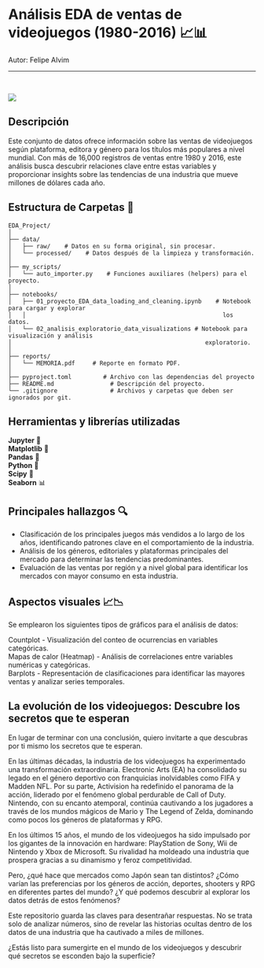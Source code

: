# Análisis EDA de ventas de videojuegos (1980-2016) 📈📊

Autor: Felipe Alvim

<hr>
<br>

![](https://static1.howtogeekimages.com/wordpress/wp-content/uploads/2024/04/shutterstock_1290635251.jpg?q=49&fit=crop&w=1100&h=618&dpr=2)

## Descripción

Este conjunto de datos ofrece información sobre las ventas de videojuegos según plataforma, editora y género para los títulos más populares a nivel mundial.
Con más de 16,000 registros de ventas entre 1980 y 2016, este análisis busca descubrir relaciones clave entre estas variables y proporcionar insights sobre las tendencias de una industria que mueve millones de dólares cada año.

## Estructura de Carpetas 📁

```
EDA_Project/
│
├── data/
│   ├── raw/    # Datos en su forma original, sin procesar.
│   └── processed/    # Datos después de la limpieza y transformación.
│
├── my_scripts/
│   └── auto_importer.py    # Funciones auxiliares (helpers) para el proyecto.
│
├── notebooks/
│   ├── 01_proyecto_EDA_data_loading_and_cleaning.ipynb    # Notebook para cargar y explorar 
│   │                                                        los datos.
│   └── 02_analisis_exploratorio_data_visualizations # Notebook para visualización y análisis 
│                                                       exploratorio.
│
├── reports/
│   └── MEMORIA.pdf     # Reporte en formato PDF.
│
├── pyproject.toml         # Archivo con las dependencias del proyecto 
├── README.md                # Descripción del proyecto.
└── .gitignore               # Archivos y carpetas que deben ser ignorados por git. 
```

## Herramientas y librerías utilizadas
**Jupyter**    📓  
**Matplotlib** 🎨  
**Pandas**     🐼  
**Python**     🐍  
**Scipy**      🔬  
**Seaborn**    📊


## Principales hallazgos 🔍
*  Clasificación de los principales juegos más vendidos a lo largo de los años, identificando patrones clave en el comportamiento de la industria.
*  Análisis de los géneros, editoriales y plataformas principales del mercado para determinar las tendencias predominantes.
*  Evaluación de las ventas por región y a nivel global para identificar los mercados con mayor consumo en esta industria.

## Aspectos visuales 📈📉

Se emplearon los siguientes tipos de gráficos para el análisis de datos:

Countplot - Visualización del conteo de ocurrencias en variables categóricas.  
Mapas de calor (Heatmap) - Análisis de correlaciones entre variables numéricas y categóricas.   
Barplots - Representación de clasificaciones para identificar las mayores ventas y analizar series temporales.  

## La evolución de los videojuegos: Descubre los secretos que te esperan

En lugar de terminar con una conclusión, quiero invitarte a que descubras por ti mismo los secretos que te esperan.

En las últimas décadas, la industria de los videojuegos ha experimentado una transformación extraordinaria. Electronic Arts (EA) ha consolidado su legado en el género deportivo con franquicias inolvidables como FIFA y Madden NFL. Por su parte, Activision ha redefinido el panorama de la acción, liderado por el fenómeno global perdurable de Call of Duty. Nintendo, con su encanto atemporal, continúa cautivando a los jugadores a través de los mundos mágicos de Mario y The Legend of Zelda, dominando como pocos los géneros de plataformas y RPG.

En los últimos 15 años, el mundo de los videojuegos ha sido impulsado por los gigantes de la innovación en hardware: PlayStation de Sony, Wii de Nintendo y Xbox de Microsoft. Su rivalidad ha moldeado una industria que prospera gracias a su dinamismo y feroz competitividad.

Pero, ¿qué hace que mercados como Japón sean tan distintos? ¿Cómo varían las preferencias por los géneros de acción, deportes, shooters y RPG en diferentes partes del mundo? ¿Y qué podemos descubrir al explorar los datos detrás de estos fenómenos?

Este repositorio guarda las claves para desentrañar respuestas. No se trata solo de analizar números, sino de revelar las historias ocultas dentro de los datos de una industria que ha cautivado a miles de millones.

¿Estás listo para sumergirte en el mundo de los videojuegos y descubrir qué secretos se esconden bajo la superficie?


